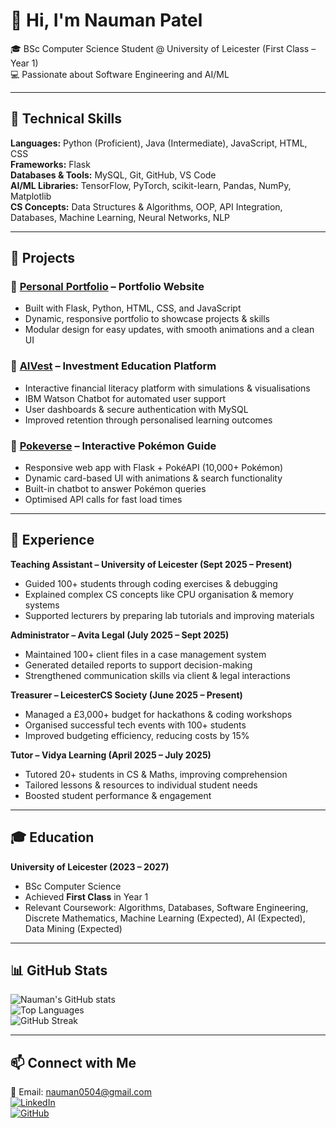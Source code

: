 # 👋 Hi, I'm Nauman Patel  

🎓 BSc Computer Science Student @ University of Leicester (First Class – Year 1)  
💻 Passionate about Software Engineering and AI/ML 

---

## 🔧 Technical Skills  

**Languages:** Python (Proficient), Java (Intermediate), JavaScript, HTML, CSS  
**Frameworks:** Flask  
**Databases & Tools:** MySQL, Git, GitHub, VS Code  
**AI/ML Libraries:** TensorFlow, PyTorch, scikit-learn, Pandas, NumPy, Matplotlib  
**CS Concepts:** Data Structures & Algorithms, OOP, API Integration, Databases, Machine Learning, Neural Networks, NLP  

---

## 📌 Projects  

### 🔹 [Personal Portfolio](https://github.com/Naumanpatell/Portfolio-Website) – Portfolio Website  
- Built with Flask, Python, HTML, CSS, and JavaScript  
- Dynamic, responsive portfolio to showcase projects & skills  
- Modular design for easy updates, with smooth animations and a clean UI  

### 🔹 [AIVest](https://github.com/Naumanpatell/AIVest) – Investment Education Platform  
- Interactive financial literacy platform with simulations & visualisations  
- IBM Watson Chatbot for automated user support  
- User dashboards & secure authentication with MySQL  
- Improved retention through personalised learning outcomes  

### 🔹 [Pokeverse](https://github.com/Naumanpatell/PokeVerse) – Interactive Pokémon Guide  
- Responsive web app with Flask + PokéAPI (10,000+ Pokémon)  
- Dynamic card-based UI with animations & search functionality  
- Built-in chatbot to answer Pokémon queries  
- Optimised API calls for fast load times  

---

## 💼 Experience  

**Teaching Assistant – University of Leicester (Sept 2025 – Present)**  
- Guided 100+ students through coding exercises & debugging  
- Explained complex CS concepts like CPU organisation & memory systems  
- Supported lecturers by preparing lab tutorials and improving materials  

**Administrator – Avita Legal (July 2025 – Sept 2025)**  
- Maintained 100+ client files in a case management system  
- Generated detailed reports to support decision-making  
- Strengthened communication skills via client & legal interactions  

**Treasurer – LeicesterCS Society (June 2025 – Present)**  
- Managed a £3,000+ budget for hackathons & coding workshops  
- Organised successful tech events with 100+ students  
- Improved budgeting efficiency, reducing costs by 15%  

**Tutor – Vidya Learning (April 2025 – July 2025)**  
- Tutored 20+ students in CS & Maths, improving comprehension  
- Tailored lessons & resources to individual student needs  
- Boosted student performance & engagement  

---

## 🎓 Education  

**University of Leicester (2023 – 2027)**  
- BSc Computer Science  
- Achieved **First Class** in Year 1  
- Relevant Coursework: Algorithms, Databases, Software Engineering, Discrete Mathematics, Machine Learning (Expected), AI (Expected), Data Mining (Expected)  

---

## 📊 GitHub Stats  

![Nauman's GitHub stats](https://github-readme-stats.vercel.app/api?username=Naumanpatell&show_icons=true&theme=tokyonight)  
![Top Languages](https://github-readme-stats.vercel.app/api/top-langs/?username=Naumanpatell&layout=compact&theme=tokyonight)  
![GitHub Streak](https://github-readme-streak-stats.herokuapp.com/?user=Naumanpatell&theme=tokyonight)  

---

## 📫 Connect with Me  

📧 Email: [nauman0504@gmail.com](mailto:nauman0504@gmail.com)  
[![LinkedIn](https://img.shields.io/badge/LinkedIn-0077B5?style=for-the-badge&logo=linkedin&logoColor=white)](https://www.linkedin.com/in/naumanpatel)  
[![GitHub](https://img.shields.io/badge/GitHub-100000?style=for-the-badge&logo=github&logoColor=white)](https://github.com/Naumanpatell)  
